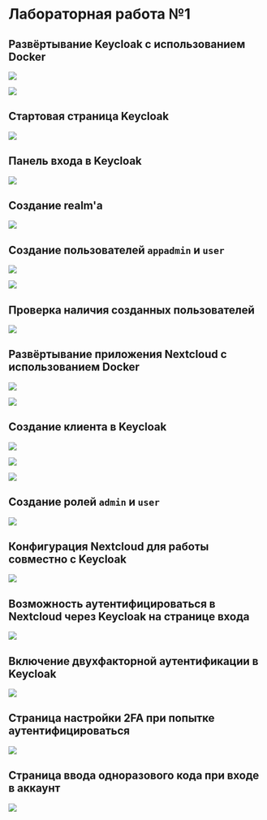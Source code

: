 # Лабораторная работа №1

## Развёртывание Keycloak с использованием Docker

![](screenshots/keycloak-docker.png)

![](screenshots/keycloak-works.png)

## Стартовая страница Keycloak

![](screenshots/keycloak-start_page.png)

## Панель входа в Keycloak

![](screenshots/keycloak-auth.png)

## Создание realm'а

![](screenshots/create-realm.png)

## Создание пользователей `appadmin` и `user`

![](screenshots/create-appadmin.png)

![](screenshots/create-user.png)

## Проверка наличия созданных пользователей

![](screenshots/added-users.png)

## Развёртывание приложения Nextcloud с использованием Docker

![](screenshots/nextcloud-docker.png)

![](screenshots/nextcloud-works.png)

## Создание клиента в Keycloak

![](screenshots/create-client-1.png)

![](screenshots/create-client-2.png)

![](screenshots/create-client-3.png)

## Создание ролей `admin` и `user`

![](screenshots/created-roles.png)

## Конфигурация Nextcloud для работы совместно с Keycloak

![](screenshots/configuration.png)

## Возможность аутентифицироваться в Nextcloud через Keycloak на странице входа

![](screenshots/nextcloud-with-keycloak.png)

## Включение двухфакторной аутентификации в Keycloak

![](screenshots/required-otp.png)

## Страница настройки 2FA при попытке аутентифицироваться

![](screenshots/setup-otp.png)

## Страница ввода одноразового кода при входе в аккаунт

![](screenshots/otp-enabled.png)
